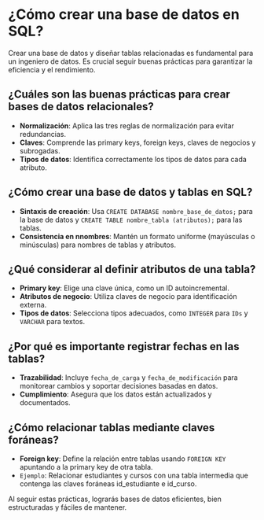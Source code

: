 # ¿Cómo crear una base de datos en SQL?

Crear una base de datos y diseñar tablas relacionadas es fundamental para un ingeniero de datos. Es crucial seguir buenas prácticas para garantizar la eficiencia y el rendimiento.

## ¿Cuáles son las buenas prácticas para crear bases de datos relacionales?

* **Normalización**: Aplica las tres reglas de normalización para evitar redundancias.
* **Claves**: Comprende las primary keys, foreign keys, claves de negocios y subrogadas.
* **Tipos de datos**: Identifica correctamente los tipos de datos para cada atributo.

## ¿Cómo crear una base de datos y tablas en SQL?

* **Sintaxis de creación**: Usa `CREATE DATABASE nombre_base_de_datos;` para la base de datos y `CREATE TABLE nombre_tabla (atributos);` para las tablas.
* **Consistencia en nnombres**: Mantén un formato uniforme (mayúsculas o minúsculas) para nombres de tablas y atributos.

## ¿Qué considerar al definir atributos de una tabla?

* **Primary key**: Elige una clave única, como un ID autoincremental.
* **Atributos de  negocio**: Utiliza claves de negocio para identificación externa.
* **Tipos de datos**: Selecciona tipos adecuados, como `INTEGER` para `IDs` y `VARCHAR` para textos.

## ¿Por qué es importante registrar fechas en las tablas?

* **Trazabilidad**: Incluye `fecha_de_carga` y `fecha_de_modificación` para monitorear cambios y soportar decisiones basadas en datos.
* **Cumplimiento**: Asegura que los datos están actualizados y documentados.

## ¿Cómo relacionar tablas mediante claves foráneas?

* **Foreign key**: Define la relación entre tablas usando `FOREIGN KEY` apuntando a la primary key de otra tabla.
* `Ejemplo`: Relacionar estudiantes y cursos con una tabla intermedia que contenga las claves foráneas id_estudiante e id_curso.

Al seguir estas prácticas, lograrás bases de datos eficientes, bien estructuradas y fáciles de mantener.